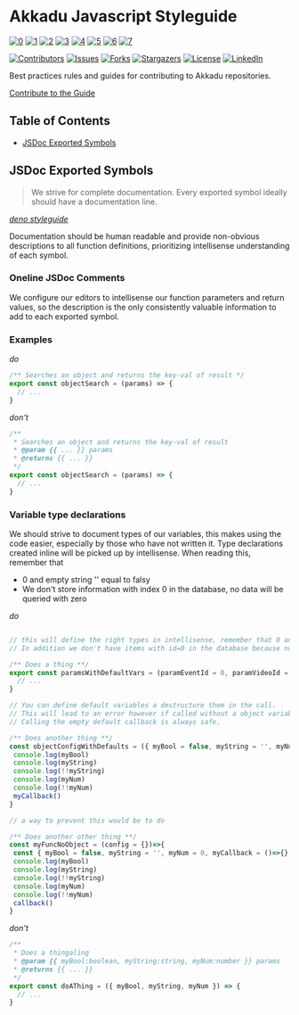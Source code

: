 # Akkadu Javascript Styleguide

<!-- Hall of Fame -->
[![0](https://sourcerer.io/fame/HoukasaurusRex/Akkadu/styleguide/images/0)](https://sourcerer.io/fame/HoukasaurusRex/Akkadu/styleguide/links/0)
[![1](https://sourcerer.io/fame/HoukasaurusRex/Akkadu/styleguide/images/1)](https://sourcerer.io/fame/HoukasaurusRex/Akkadu/styleguide/links/1)
[![2](https://sourcerer.io/fame/HoukasaurusRex/Akkadu/styleguide/images/2)](https://sourcerer.io/fame/HoukasaurusRex/Akkadu/styleguide/links/2)
[![3](https://sourcerer.io/fame/HoukasaurusRex/Akkadu/styleguide/images/3)](https://sourcerer.io/fame/HoukasaurusRex/Akkadu/styleguide/links/3)
[![4](https://sourcerer.io/fame/HoukasaurusRex/Akkadu/styleguide/images/4)](https://sourcerer.io/fame/HoukasaurusRex/Akkadu/styleguide/links/4)
[![5](https://sourcerer.io/fame/HoukasaurusRex/Akkadu/styleguide/images/5)](https://sourcerer.io/fame/HoukasaurusRex/Akkadu/styleguide/links/5)
[![6](https://sourcerer.io/fame/HoukasaurusRex/Akkadu/styleguide/images/6)](https://sourcerer.io/fame/HoukasaurusRex/Akkadu/styleguide/links/6)
[![7](https://sourcerer.io/fame/HoukasaurusRex/Akkadu/styleguide/images/7)](https://sourcerer.io/fame/HoukasaurusRex/Akkadu/styleguide/links/7)
<!-- Badges -->
[![Contributors][contributors-shield]][contributors-url]
[![Issues][issues-shield]][issues-url]
[![Forks][forks-shield]][forks-url]
[![Stargazers][stars-shield]][stars-url]
[![License][license-shield]][license-url]
[![LinkedIn][linkedin-shield]][linkedin-url]
<!-- Links -->
[contributors-shield]: https://img.shields.io/github/contributors/Akkadu/styleguide.svg?style=flat-square
[contributors-url]: https://github.com/Akkadu/styleguide/graphs/contributors
[issues-shield]: https://img.shields.io/github/issues/Akkadu/styleguide.svg?style=flat-square
[issues-url]: https://github.com/Akkadu/styleguide/issues
[forks-shield]: https://img.shields.io/github/forks/Akkadu/styleguide.svg?style=flat-square
[forks-url]: https://github.com/Akkadu/styleguide/network/members
[stars-shield]: https://img.shields.io/github/stars/Akkadu/styleguide.svg?style=flat-square
[stars-url]: https://github.com/Akkadu/styleguide/stargazers
[license-shield]: https://img.shields.io/github/license/Akkadu/styleguide.svg?style=flat-square
[license-url]: https://github.com/Akkadu/styleguide/blob/master/LICENSE.txt
[linkedin-shield]: https://img.shields.io/badge/-LinkedIn-black.svg?style=flat-square&logo=linkedin&colorB=555
[linkedin-url]: https://www.linkedin.com/company/akkadu/

Best practices rules and guides for contributing to Akkadu repositories.

[Contribute to the Guide][issues-url]

## Table of Contents

* [JSDoc Exported Symbols](#jsdoc-exported-symbols)

## JSDoc Exported Symbols

> We strive for complete documentation. Every exported symbol ideally should have a documentation line.

[_deno styleguide_](https://deno.land/manual/contributing/style_guide#use-jsdoc-for-exported-symbols)

Documentation should be human readable and provide non-obvious descriptions to all function definitions, prioritizing intellisense understanding of each symbol.

### Oneline JSDoc Comments

We configure our editors to intellisense our function parameters and return values, so the description is the only consistently valuable information to add to each exported symbol.

### Examples

_do_

```js
/** Searches an object and returns the key-val of result */
export const objectSearch = (params) => {
  // ...
}
```

_don't_

```js
/**
 * Searches an object and returns the key-val of result
 * @param {{ ... }} params
 * @returns {{ ... }}
 */
export const objectSearch = (params) => {
  // ...
}
```

### Variable type declarations

We should strive to document types of our variables, this makes using the code easier, especially by
those who have not written it. Type declarations created inline will be picked up by intellisense.
When reading this, remember that
- 0 and empty string '' equal to falsy
- We don't store information with index 0 in the database, no data will be queried with zero

_do_

```js

// this will define the right types in intellisense, remember that 0 and empty string are falsy.
// In addition we don't have items with id=0 in the database because numbering starts at 1.

/** Does a thing **/
export const paramsWithDefaultVars = (paramEventId = 0, paramVideoId = 0) =>{
  // ...
}

// You can define default variables a destructure them in the call.
// This will lead to an error however if called without a object variable.
// Calling the empty default callback is always safe.

/** Does another thing **/
const objectConfigWithDefaults = ({ myBool = false, myString = '', myNum = 0, myCallback = ()=>{} })=>{
 console.log(myBool)
 console.log(myString)
 console.log(!!myString)
 console.log(myNum)
 console.log(!!myNum)
 myCallback()
}

// a way to prevent this would be to do 

/** Does another other thing **/
const myFuncNoObject = (config = {})=>{
 const { myBool = false, myString = '', myNum = 0, myCallback = ()=>{} } = config
 console.log(myBool)
 console.log(myString)
 console.log(!!myString)
 console.log(myNum)
 console.log(!!myNum)
 callback()
}
```

_don't_

```js
/**
 * Does a thingaling
 * @param {{ myBool:boolean, myString:string, myNum:number }} params
 * @returns {{ ... }}
 */
export const doAThing = ({ myBool, myString, myNum }) => {
  // ...
}
```